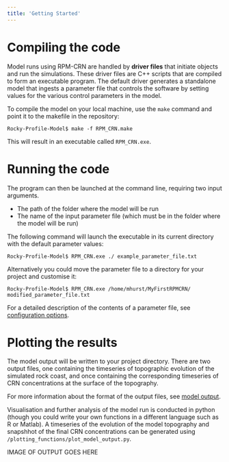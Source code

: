 ```yaml
---
title: 'Getting Started'
---
```


Compiling the code
===

Model runs using RPM-CRN are handled by **driver files** that initiate objects and run the simulations. These driver files are C++ scripts that are compiled to form an executable program. The default driver generates a standalone model that ingests a parameter file that controls the software by setting values for the various control parameters in the model.

To compile the model on your local machine, use the `make` command and point it to the makefile in the repository:
```
Rocky-Profile-Model$ make -f RPM_CRN.make
```
This will result in an executable called `RPM_CRN.exe`. 

Running the code
===

The program can then be launched at the command line, requiring two input arguments.
* The path of the folder where the model will be run
* The name of the input parameter file (which must be in the folder where the model will be run)

The following command will launch the executable in its current directory with the default parameter values:
```
Rocky-Profile-Model$ RPM_CRN.exe ./ example_parameter_file.txt
```
Alternatively you could move the parameter file to a directory for your project and customise it:
```
Rocky-Profile-Model$ RPM_CRN.exe /home/mhurst/MyFirstRPMCRN/ modified_parameter_file.txt
```
For a detailed description of the contents of a parameter file, see [configuration options](configuration-options.md).

Plotting the results
===

The model output will be written to your project directory. There are two output files, one containing the timeseries of topographic evolution of the simulated rock coast, and once containing the corresponding timeseries of CRN concentrations at the surface of the topography.

For more information about the format of the output files, see [model output](model-output.md).

Visualisation and further analysis of the model run is conducted in python (though you could write your own functions in a different language such as R or Matlab). A timeseries of the evolution of the model topography and snapshhot of the final CRN concentrations can be generated using `/plotting_functions/plot_model_output.py`.

IMAGE OF OUTPUT GOES HERE